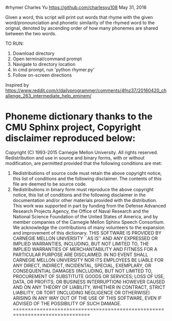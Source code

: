 #rhymer
Charles Yu https://github.com/charlesyu108
May 31, 2016

Given a word, this script will print out words that rhyme with the given
word/pronounciation and phonetic similarity of the rhymed word to the orignal,
denoted by ascending order of how many phonemes are shared between the two words.

TO RUN:
1. Download directory
2. Open terminal/command prompt
3. Navigate to directory location
4. In cmd prompt, run 'python rhymer.py'
5. Follow on-screen directions

Inspired by https://www.reddit.com/r/dailyprogrammer/comments/4fnz37/20160420_challenge_263_intermediate_help_eminem/

Phoneme dictionary thanks to the CMU Sphinx project, 
Copyright disclaimer reproduced below:
=============================================================================
Copyright (C) 1993-2015 Carnegie Mellon University. All rights reserved.
Redistribution and use in source and binary forms, with or without
modification, are permitted provided that the following conditions
are met:
1. Redistributions of source code must retain the above copyright
  notice, this list of conditions and the following disclaimer.
  The contents of this file are deemed to be source code.
2. Redistributions in binary form must reproduce the above copyright
  notice, this list of conditions and the following disclaimer in
  the documentation and/or other materials provided with the
  distribution.
This work was supported in part by funding from the Defense Advanced
Research Projects Agency, the Office of Naval Research and the National
Science Foundation of the United States of America, and by member
companies of the Carnegie Mellon Sphinx Speech Consortium. We acknowledge
the contributions of many volunteers to the expansion and improvement of
this dictionary.
THIS SOFTWARE IS PROVIDED BY CARNEGIE MELLON UNIVERSITY ``AS IS'' AND
ANY EXPRESSED OR IMPLIED WARRANTIES, INCLUDING, BUT NOT LIMITED TO,
THE IMPLIED WARRANTIES OF MERCHANTABILITY AND FITNESS FOR A PARTICULAR
PURPOSE ARE DISCLAIMED.  IN NO EVENT SHALL CARNEGIE MELLON UNIVERSITY
NOR ITS EMPLOYEES BE LIABLE FOR ANY DIRECT, INDIRECT, INCIDENTAL,
SPECIAL, EXEMPLARY, OR CONSEQUENTIAL DAMAGES (INCLUDING, BUT NOT
LIMITED TO, PROCUREMENT OF SUBSTITUTE GOODS OR SERVICES; LOSS OF USE,
DATA, OR PROFITS; OR BUSINESS INTERRUPTION) HOWEVER CAUSED AND ON ANY
THEORY OF LIABILITY, WHETHER IN CONTRACT, STRICT LIABILITY, OR TORT
(INCLUDING NEGLIGENCE OR OTHERWISE) ARISING IN ANY WAY OUT OF THE USE
OF THIS SOFTWARE, EVEN IF ADVISED OF THE POSSIBILITY OF SUCH DAMAGE.
=============================================================================
